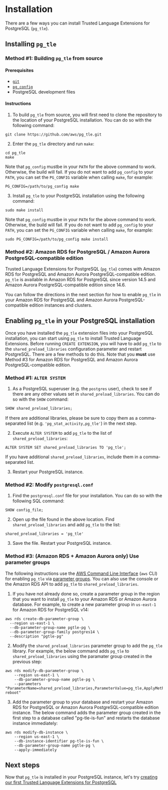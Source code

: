 # Installation

There are a few ways you can install Trusted Language Extensions for PostgreSQL (`pg_tle`).

## Installing `pg_tle`

### Method #1: Building `pg_tle` from source

#### Prerequisites

- [`git`](https://git-scm.com/)
- [`pg_config`](https://www.postgresql.org/docs/current/app-pgconfig.html)
- PostgreSQL development files

#### Instructions

1. To build `pg_tle` from source, you will first need to clone the repository to the location of your PostgreSQL installation. You can do so with the following command:

```shell
git clone https://github.com/aws/pg_tle.git
```

2. Enter the `pg_tle` directory and run `make`:

```shell
cd pg_tle
make
```

Note that `pg_config` mustbe in your `PATH` for the above command to work. Otherwise, the build will fail. If you do not want to add `pg_config` to your `PATH`, you can set the `PG_CONFIG` variable when calling `make`, for example:

```shell
PG_CONFIG=/path/to/pg_config make
```

3. Install `pg_tle` to your PostgreSQL installation using the following command:

```shell
sudo make install
```

Note that `pg_config` mustbe in your `PATH` for the above command to work. Otherwise, the build will fail. If you do not want to add `pg_config` to your `PATH`, you can set the `PG_CONFIG` variable when calling `make`, for example:

```shell
sudo PG_CONFIG=/path/to/pg_config make install
```

### Method #2: Amazon RDS for PostgreSQL / Amazon Aurora PostgreSQL-compatible edition

Trusted Language Extensions for PostgreSQL (`pg_tle`) comes with Amazon RDS for PostgreSQL and Amazon Aurora PostgreSQL-compatible edition. `pg_tle` is available in Amazon RDS for PostgreSQL since version 14.5 and Amazon Aurora PostgreSQL-compatible edition since 14.6.

You can follow the directions in the next section for how to enable `pg_tle` in your Amazon RDS for PostgreSQL and Amazon Aurora PostgreSQL-compatible edition instances and clusters.

## Enabling `pg_tle` in your PostgreSQL installation

Once you have installed the `pg_tle` extension files into your PostgreSQL installation, you can start using `pg_tle` to install Trusted Language Extensions. Before running `CREATE EXTENSION`, you will have to add `pg_tle` to the `shared_preload_libraries` configuration parameter and restart PostgreSQL. There are a few methods to do this. Note that you **must** use Method #3 for Amazon RDS for PostgreSQL and Amazon Aurora PostgreSQL-compatible edition.

### Method #1: `ALTER SYSTEM`

1. As a PostgreSQL superuser (e.g. the `postgres` user), check to see if there are any other values set in `shared_preload_libraries`. You can do so with the `SHOW` command:

```sql
SHOW shared_preload_libraries;
```

If there are additional libraries, please be sure to copy them as a comma-separated list (e.g. `'pg_stat_activity,pg_tle'`) in the next step.

2. Execute `ALTER SYSTEM` to add `pg_tle` to the list of `shared_preload_libraries`:

```
ALTER SYSTEM SET shared_preload_libraries TO 'pg_tle';
```

If you have additional `shared_preload_libraries`, include them in a comma-separated list.

3. Restart your PostgreSQL instance.

### Method #2: Modify `postgresql.conf`

1. Find the `postgresql.conf` file for your installation. You can do so with the following SQL command:

```
SHOW config_file;
```

2. Open up the file found in the above location. Find `shared_preload_libraries` and add `pg_tle` to the list:

```
shared_preload_libraries = 'pg_tle'
```

3. Save the file. Restart your PostgreSQL instance.

### Method #3: (Amazon RDS + Amazon Aurora only) Use parameter groups

The following instructions use the [AWS Command Line Interface](https://aws.amazon.com/cli/) (`aws` CLI) for enabling `pg_tle` via [parameter groups](https://docs.aws.amazon.com/AmazonRDS/latest/UserGuide/USER_WorkingWithParamGroups.html). You can also use the console or the Amazon RDS API to add `pg_tle` to `shared_preload_libraries`.

1. If you have not already done so, create a parameter group in the region that you want to install `pg_tle` to your Amazon RDS or Amazon Aurora database. For example, to create a new parameter group in `us-east-1` for Amazon RDS for PostgreSQL v14:

```shell
aws rds create-db-parameter-group \
  --region us-east-1 \
  --db-parameter-group-name pgtle-pg \
  --db-parameter-group-family postgres14 \
  --description "pgtle-pg"
```

2. Modify the `shared_preload_libraries` parameter group to add the `pg_tle` library. For example, the below command adds `pg_tle` to `shared_preload_libraries` using the paramater group created in the previous step:

```shell
aws rds modify-db-parameter-group \
    --region us-east-1 \
    --db-parameter-group-name pgtle-pg \
    --parameters "ParameterName=shared_preload_libraries,ParameterValue=pg_tle,ApplyMethod=pending-reboot"
```

3. Add the parameter group to your database and restart your Amazon RDS for PostgreSQL or Amazon Aurora PostgreSQL-compatible edition instance. The below command adds the parameter group created in the first step to a database called "pg-tle-is-fun" and restarts the database instance immediately:


```shell
aws rds modify-db-instance \
    --region us-east-1 \
    --db-instance-identifier pg-tle-is-fun \
    --db-parameter-group-name pgtle-pg \
    --apply-immediately
```

## Next steps

Now that `pg_tle` is installed in your PostgreSQL instance, let's try [creating our first Trusted Language Extensions for PostgreSQL](./02_quickstart.md)
